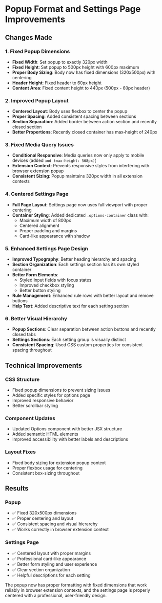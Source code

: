 # Popup Format and Settings Page Improvements

## Changes Made

### 1. Fixed Popup Dimensions

- **Fixed Width**: Set popup to exactly 320px width
- **Fixed Height**: Set popup to 500px height with 600px maximum
- **Proper Body Sizing**: Body now has fixed dimensions (320x500px) with centering
- **Header Height**: Fixed header to 60px height
- **Content Area**: Fixed content height to 440px (500px - 60px header)

### 2. Improved Popup Layout

- **Centered Layout**: Body uses flexbox to center the popup
- **Proper Spacing**: Added consistent spacing between sections
- **Section Separation**: Added border between action section and recently closed section
- **Better Proportions**: Recently closed container has max-height of 240px

### 3. Fixed Media Query Issues

- **Conditional Responsive**: Media queries now only apply to mobile devices (added `and (max-height: 568px)`)
- **Extension Context**: Prevents responsive styles from interfering with browser extension popup
- **Consistent Sizing**: Popup maintains 320px width in all extension contexts

### 4. Centered Settings Page

- **Full Page Layout**: Settings page now uses full viewport with proper centering
- **Container Styling**: Added dedicated `.options-container` class with:
  - Maximum width of 800px
  - Centered alignment
  - Proper padding and margins
  - Card-like appearance with shadow

### 5. Enhanced Settings Page Design

- **Improved Typography**: Better heading hierarchy and spacing
- **Section Organization**: Each settings section has its own styled container
- **Better Form Elements**:
  - Styled input fields with focus states
  - Improved checkbox styling
  - Better button styling
- **Rule Management**: Enhanced rule rows with better layout and remove buttons
- **Help Text**: Added descriptive text for each setting section

### 6. Better Visual Hierarchy

- **Popup Sections**: Clear separation between action buttons and recently closed tabs
- **Settings Sections**: Each setting group is visually distinct
- **Consistent Spacing**: Used CSS custom properties for consistent spacing throughout

## Technical Improvements

### CSS Structure

- Fixed popup dimensions to prevent sizing issues
- Added specific styles for options page
- Improved responsive behavior
- Better scrollbar styling

### Component Updates

- Updated Options component with better JSX structure
- Added semantic HTML elements
- Improved accessibility with better labels and descriptions

### Layout Fixes

- Fixed body sizing for extension popup context
- Proper flexbox usage for centering
- Consistent box-sizing throughout

## Results

### Popup

- ✅ Fixed 320x500px dimensions
- ✅ Proper centering and layout
- ✅ Consistent spacing and visual hierarchy
- ✅ Works correctly in browser extension context

### Settings Page

- ✅ Centered layout with proper margins
- ✅ Professional card-like appearance
- ✅ Better form styling and user experience
- ✅ Clear section organization
- ✅ Helpful descriptions for each setting

The popup now has proper formatting with fixed dimensions that work reliably in browser extension contexts, and the settings page is properly centered with a professional, user-friendly design.
